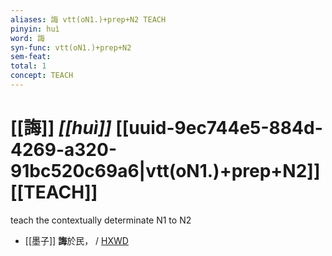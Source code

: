 ```yaml
---
aliases: 誨 vtt(oN1.)+prep+N2 TEACH
pinyin: huì
word: 誨
syn-func: vtt(oN1.)+prep+N2
sem-feat: 
total: 1
concept: TEACH 
---
```

# [[誨]] *[[huì]]*  [[uuid-9ec744e5-884d-4269-a320-91bc520c69a6|vtt(oN1.)+prep+N2]] [[TEACH]]
teach the contextually determinate N1 to N2
 - [[墨子]] **誨**於民，
                     / [HXWD](https://hxwd.org/textview.html?location=CH1a0938_CHANT_001-23a.26)
